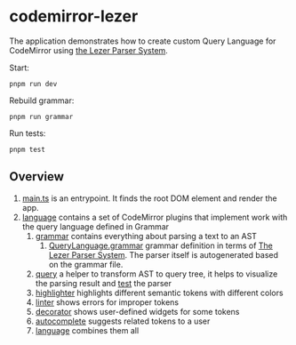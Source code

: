 # codemirror-lezer

The application demonstrates how to create custom Query Language for CodeMirror using [the Lezer Parser System](https://lezer.codemirror.net/).

Start:

```
pnpm run dev
```

Rebuild grammar:

```
pnpm run grammar
```

Run tests:

```
pnpm test
```

## Overview

1. [main.ts](./src/main.ts) is an entrypoint. It finds the root DOM element and render the app.
1. [language](./src/language) contains a set of CodeMirror plugins that implement work with the query language defined in Grammar
    1. [grammar](./src/language/grammar) contains everything about parsing a text to an AST
        1. [QueryLanguage.grammar](./src/language/grammar/QueryLanguage.grammar) grammar definition in terms of [The Lezer Parser System](https://lezer.codemirror.net/). The parser itself is autogenerated based on the grammar file.
    1. [query](./src/language/query/query.ts) a helper to transform AST to query tree, it helps to visualize the parsing result and [test](./src/language/query/query.spec.ts) the parser
    1. [highlighter](./src/language/highlighter) highlights different semantic tokens with different colors
    1. [linter](./src/language/linter) shows errors for improper tokens
    1. [decorator](./src/language/decorator) shows user-defined widgets for some tokens
    1. [autocomplete](./src/language/autocomplete) suggests related tokens to a user
    1. [language](./src/language/language) combines them all
